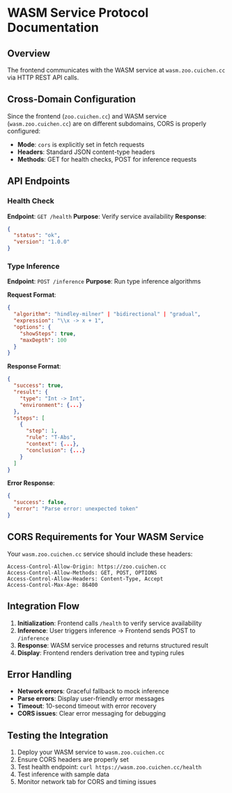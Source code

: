 # WASM Service Protocol Documentation

## Overview
The frontend communicates with the WASM service at `wasm.zoo.cuichen.cc` via HTTP REST API calls.

## Cross-Domain Configuration
Since the frontend (`zoo.cuichen.cc`) and WASM service (`wasm.zoo.cuichen.cc`) are on different subdomains, CORS is properly configured:

- **Mode**: `cors` is explicitly set in fetch requests
- **Headers**: Standard JSON content-type headers
- **Methods**: GET for health checks, POST for inference requests

## API Endpoints

### Health Check
**Endpoint**: `GET /health`
**Purpose**: Verify service availability
**Response**: 
```json
{
  "status": "ok",
  "version": "1.0.0"
}
```

### Type Inference
**Endpoint**: `POST /inference`
**Purpose**: Run type inference algorithms

**Request Format**:
```json
{
  "algorithm": "hindley-milner" | "bidirectional" | "gradual",
  "expression": "\\x -> x + 1",
  "options": {
    "showSteps": true,
    "maxDepth": 100
  }
}
```

**Response Format**:
```json
{
  "success": true,
  "result": {
    "type": "Int -> Int",
    "environment": {...}
  },
  "steps": [
    {
      "step": 1,
      "rule": "T-Abs",
      "context": {...},
      "conclusion": {...}
    }
  ]
}
```

**Error Response**:
```json
{
  "success": false,
  "error": "Parse error: unexpected token"
}
```

## CORS Requirements for Your WASM Service

Your `wasm.zoo.cuichen.cc` service should include these headers:

```
Access-Control-Allow-Origin: https://zoo.cuichen.cc
Access-Control-Allow-Methods: GET, POST, OPTIONS
Access-Control-Allow-Headers: Content-Type, Accept
Access-Control-Max-Age: 86400
```

## Integration Flow

1. **Initialization**: Frontend calls `/health` to verify service availability
2. **Inference**: User triggers inference → Frontend sends POST to `/inference`
3. **Response**: WASM service processes and returns structured result
4. **Display**: Frontend renders derivation tree and typing rules

## Error Handling

- **Network errors**: Graceful fallback to mock inference
- **Parse errors**: Display user-friendly error messages
- **Timeout**: 10-second timeout with error recovery
- **CORS issues**: Clear error messaging for debugging

## Testing the Integration

1. Deploy your WASM service to `wasm.zoo.cuichen.cc`
2. Ensure CORS headers are properly set
3. Test health endpoint: `curl https://wasm.zoo.cuichen.cc/health`
4. Test inference with sample data
5. Monitor network tab for CORS and timing issues